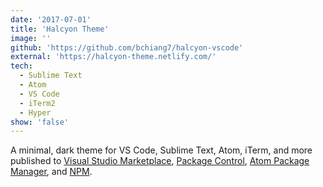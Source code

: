 ```yaml
---
date: '2017-07-01'
title: 'Halcyon Theme'
image: ''
github: 'https://github.com/bchiang7/halcyon-vscode'
external: 'https://halcyon-theme.netlify.com/'
tech:
  - Sublime Text
  - Atom
  - VS Code
  - iTerm2
  - Hyper
show: 'false'
---
```


A minimal, dark theme for VS Code, Sublime Text, Atom, iTerm, and more published to [Visual Studio Marketplace](https://marketplace.visualstudio.com/items?itemName=brittanychiang.halcyon-vscode), [Package Control](https://packagecontrol.io/packages/Halcyon%20Theme), [Atom Package Manager](https://atom.io/themes/halcyon-syntax), and [NPM](https://www.npmjs.com/package/hyper-halcyon-theme).

